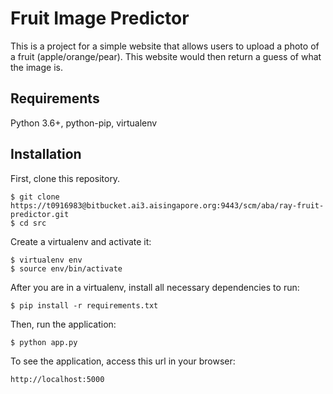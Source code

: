 # Fruit Image Predictor
This is a project for a simple website that allows users to upload a photo of a fruit (apple/orange/pear). This website would then return a guess of what the image is.

## Requirements
Python 3.6+, python-pip, virtualenv

## Installation
First, clone this repository.

	$ git clone https://t0916983@bitbucket.ai3.aisingapore.org:9443/scm/aba/ray-fruit-predictor.git
	$ cd src

Create a virtualenv and activate it:

	$ virtualenv env 
	$ source env/bin/activate
	
After you are in a virtualenv, install all necessary dependencies to run:

	$ pip install -r requirements.txt
	
Then, run the application:

	$ python app.py

To see the application, access this url in your browser:

	http://localhost:5000